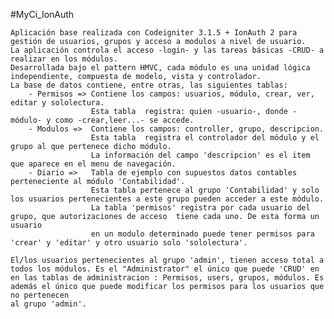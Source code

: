 #MyCi_IonAuth


    Aplicación base realizada con Codeigniter 3.1.5 + IonAuth 2 para gestión de usuarios, grupos y acceso a modulos a nivel de usuario.
    La aplicación controla el acceso -login- y las tareas básicas -CRUD- a realizar en los módulos.
    Desarrollada bajo el pattern HMVC, cada módulo es una unidad lógica independiente, compuesta de modelo, vista y controlador.
    La base de datos contiene, entre otras, las siguientes tablas:
        - Permisos => Contiene los campos: usuarios, módulo, crear, ver, editar y sololectura.
                      Esta tabla  registra: quien -usuario-, donde -módulo- y como -crear,leer...- se accede.
        - Modulos =>  Contiene los campos: controller, grupo, descripcion.
                      Esta tabla  registra el controlador del módulo y el grupo al que pertenece dicho módulo. 
                      La información del campo 'descripcion' es el item que aparece en el menu de navegación.
        - Diario =>   Tabla de ejemplo con supuestos datos contables perteneciente al módulo 'Contabilidad'.
                      Esta tabla pertenece al grupo 'Contabilidad' y solo los usuarios pertenecientes a este grupo pueden acceder a este módulo.
                      La tabla 'permisos' registra por cada usuario del grupo, que autorizaciones de acceso  tiene cada uno. De esta forma un usuario
					  en un modulo determinado puede tener permisos para 'crear' y 'editar' y otro usuario solo 'sololectura'.
	
    El/los usuarios pertenecientes al grupo 'admin', tienen acceso total a todos los módulos. Es el "Administrator" el único que puede 'CRUD' en
    en las tablas de administracion : Permisos, users, grupos, módulos. Es además el único que puede modificar los permisos para los usuarios que no pertenecen
    al grupo 'admin'.	
</pre>